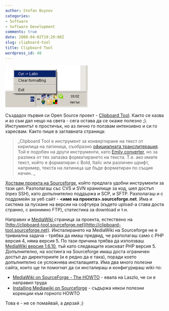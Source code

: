 ```yaml
---
author: Stefan Buynov
categories:
- Software
- Software Development
comments: true
date: 2008-04-02T19:29:08Z
slug: clipboard-tool
title: Clipboard Tool
wordpress_id: 48
---
```


[![ct_conver_cyrillic_to_latin_menu.png](/images/2008/04/ct_conver_cyrillic_to_latin_menu.png)](/images/2008/04/ct_conver_cyrillic_to_latin_menu.png)

Създадох първия си Open Source проект - [Clipboard Tool](http://clipboard-tool.sourceforge.net). Както се казва и аз съм дал нещо на света - сега остава да се окаже полезно ;). Инстументът е простичък, но аз лично го ползвам интензивно и си го харесвам. Както пише в заглавната страница:

> _Clipboard Tool е инструмент за конвертиране на текст от кирилица на латиница, съобразно [официалната транслитерация](http://transliteration.mdaar.government.bg/alphabet.php). Той е подобен на други инструменти, като [Emily converter](http://www.download.bg/index.php?cls=program&mtd=default&id=12234), но за разлика от тях запазва форматирането на текста. Т.е. ако имате текст, който е форматиран с Bold, Italic или различен шрифт, например, текста на латиница ще бъде форматиран по същия начин. _

[Хоствам проекта на Sourceforge](http://sourceforge.net/projects/clipboard-tool), който предлага удобни инструменти за тази цел. Разполагаш със CVS и SVN хранилище за код, шел достъп (през SSH), като допълнително поддържа и SCP, и SFTP. Разполагаш и с поддомейн за уеб сайт - **<име на проекта>.sourceforge.net**. Има и система за пускане на версии на софтуера (където upload-а става доста странно, с анонимно FTP), статистика за download и т.н.

Направих и [MediaWiki ](http://www.mediawiki.org)страница за проекта, естествено на [http://clipboard-tool.sourceforge.net](http://clipboard-tool.sourceforge.net). Инсталирането на MediaWiki на Sourceforge не е тривиална задача - трябва да имаш предвид, че разполагаш само с PHP версия 4, няма версия 5. По тази причина трябва да използваш [MediaWiki версия 1.6.10](http://download.wikimedia.org/mediawiki/1.6/mediawiki-1.6.10.tar.gz), тъй като следващите изискват PHP версия 5. Допълнително, на хостинга на Sourceforge имаш доста ограничен достъп до директориите (и е редно да е така), поради което допълнително се усложнява инсталацията. Има два много полезни сайта, които ще ти помогнат да си инсталираш и конфигурираш wiki-то: [](http://monda.hu/blog/2006/03/03/mediawiki-on-sourceforge-the-howto/)
	
  * [MediaWiki on SourceForge - The HOWTO](http://monda.hu/blog/2006/03/03/mediawiki-on-sourceforge-the-howto/) - евала на Laszlo, че си е направил труда
  * [Installing Mediawiki on Sourceforge](http://baoilleach.blogspot.com/2007/06/installing-mediawiki-on-sourceforge.html) - съдържа някои полезни корекции към горното HOWTO

Това е - не се помайвай, а дерзай ;)


